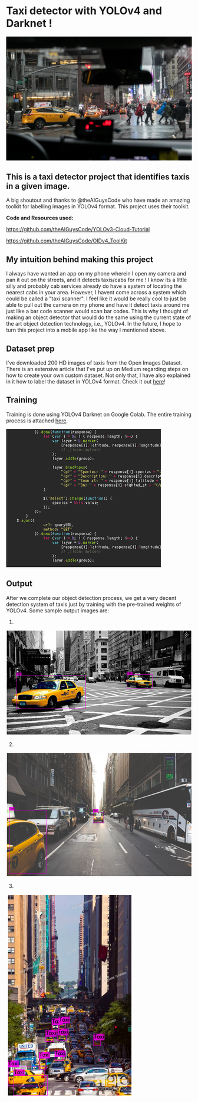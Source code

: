 # Taxi detector with YOLOv4 and Darknet !

![taxi][logo]

[logo]: https://github.com/adityarc19/taxi-detector-with-yolov4/blob/master/sample_images/taxi.jpg

## This is a taxi detector project that identifies taxis in a given image.

A big shoutout and thanks to @theAIGuysCode who have made an amazing toolkit for labelling images in YOLOv4 format. This project uses their toolkit.

**Code and Resources used:**

https://github.com/theAIGuysCode/YOLOv3-Cloud-Tutorial

https://github.com/theAIGuysCode/OIDv4_ToolKit
 
## My intuition behind making this project

I always have wanted an app on my phone wherein I open my camera and pan it out on the streets, and it detects taxis/cabs for me ! I know its a little silly and probably cab services already do have a system of locating the nearest cabs in your area. However, I havent come across a system which could be called a "taxi scanner". I feel like it would be really cool to just be able to pull out the camera on my phone and have it detect taxis around me just like a bar code scanner would scan bar codes. 
This is why I thought of making an object detector that would do the same using the current state of the art object detection technology, i.e., YOLOv4. 
In the future, I hope to turn this project into a mobile app like the way I mentioned above. 

## **Dataset prep**

I've downloaded 200 HD images of taxis from the Open Images Dataset. There is an extensive article that I've put up on Medium regarding steps on how to create your own custom dataset. Not only that, I have also explained in it how to label the dataset in YOLOv4 format. 
Check it out [here](https://medium.com/analytics-vidhya/create-your-own-dataset-for-yolov4-object-detection-in-5-minutes-fdc988231088)!

## **Training**

Training is done using YOLOv4 Darknet on Google Colab. The entire training process is attached [here](https://github.com/adityarc19/taxi-detector-with-yolov4/blob/master/Taxi_detector_using_yolov4.ipynb).

![gif][code]

[code]: https://github.com/adityarc19/taxi-detector-with-yolov4/blob/master/sample_images/code.gif

## **Output**

After we complete our object detection process, we get a very decent detection system of taxis just by training with the pre-trained weights of YOLOv4.
Some sample output images are:

1.

![ot][oti]

[oti]: https://github.com/adityarc19/taxi-detector-with-yolov4/blob/master/sample_images/Screenshot%202020-07-21%20at%209.22.46%20PM.png

2.

![det][otiy]

[otiy]: https://github.com/adityarc19/taxi-detector-with-yolov4/blob/master/sample_images/Screenshot%202020-07-21%20at%209.23.01%20PM.png

3.

![d][oi]

[oi]: https://github.com/adityarc19/taxi-detector-with-yolov4/blob/master/sample_images/Screenshot%202020-07-21%20at%209.23.14%20PM.png


